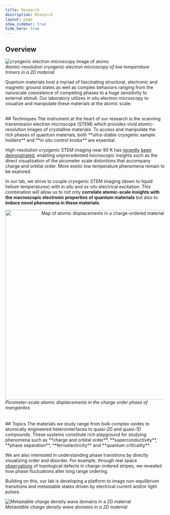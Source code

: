 ```yaml
---
title: Research
description: Research 
layout: page
show_sidebar: true
hide_hero: true
---
```


## Overview

![cryogenic electron microscopy image of atoms](../img/cryoSTEM2.png)
<br><em>Atomic-resolution cryogenic electron microscopy of low temperature trimers in a 2D material</em>


Quantum materials host a myriad of fascinating structural, electronic and magnetic ground states as well as complex behaviors
ranging from the nanoscale coexistence of competing phases to a huge sensitivity to external stimuli.
Our laboratory utilizes <em>in situ</em> electron microscopy to visualize and manipulate these materials at the atomic scale.

<br/>
## Techniques
The instrument at the heart of our research is the scanning transmission electron microscope (STEM) which
provides vivid atomic-resolution images of crystalline materials. To access and manipulate the rich phases of
quantum materials, both **ultra-stable cryogenic sample holders** and **<em>in situ</em> control knobs** are essential.

High-resolution cryogenic STEM imaging near 90 K has [recently](https://arxiv.org/abs/2010.12610) [been](https://journals.aps.org/prl/abstract/10.1103/PhysRevLett.125.165302) [demonstrated](https://www.pnas.org/content/115/7/1445.short), enabling unprecedented microscopic insights such as the direct visualization of the picometer scale distortions that accompany charge and orbital order. More exotic low temperature phenomena remain to be explored.

In our lab, we strive to couple cryogenic STEM imaging (down to liquid helium temperatures) with <em>in situ</em> 
and <em>ex situ</em> electrical excitation. This combination will allow us to not only **correlate atomic-scale insights with the macroscopic electronic properties of quantum materials** but also to **induce novel phenomena in these materials**.
<center>
<img src="../img/PLD.png" alt="Map of atomic displacements in a charge-ordered material"  align ="left" width="600"/>
</center>
<br><em>Picometer-scale atomic displacements in the charge order phase of manganites</em>


<br/>
<br/>
<br/>
## Topics
The materials we study range from bulk complex oxides to atomically engineered heterointerfaces to quasi-2D
and quasi-1D compounds. These systems constitute rich playground for studying phenomena such as **charge and orbital order**,
**superconductivity**, **phase separation**, **ferroelectricity** and **quantum criticality**.

We are also interested in understanding phase transitions by directly visualizing order and disorder.
For example, through real space [observations](https://www.pnas.org/content/115/7/1445.short) of topological defects in charge-ordered stripes, we revealed how phase fluctuations alter long range ordering. 

Building on this, our lab is developing a platform to image non-equilibrium transitions and metastable
states driven by electrical current and/or light pulses.



![Metastable charge density wave domains in a 2D material](../img/Twins.png)
<br><em>Metastable charge density wave domains in a 2D material</em>


